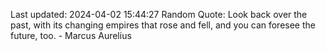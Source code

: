 Last updated: 2024-04-02 15:44:27
Random Quote: Look back over the past, with its changing empires that rose and fell, and you can foresee the future, too. - Marcus Aurelius